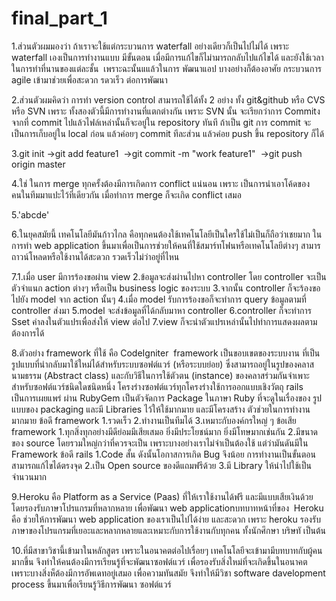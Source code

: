 # final_part_1
1.ส่วนตัวผมมองว่า ถ้าเราจะใช้แต่กระบวนการ waterfall อย่างเดียวก็เป็นไปไม่ได้ เพราะ waterfall เองเป็นการทำงานแบบ มีขั้นตอน เมื่อมีการแก้ไขก็ไม่ามารถกลับไปแก้ไขได้ และยังใช้เวลาในการทำที่นานของแต่ละชั้น  เพราะฉะนั้นแแล้วในการ พัฒนาแอป บางอย่างก็ต้องอาศัย กระบวนการ agile เข้ามาช่วยเพื่อสะดวก รดวเร็ว ต่อการพัฒนา

2.ส่วนตัวผมคิดว่า การทำ version control สามารถใช้ได้ทั้ง 2 อย่าง ทั้ง git&github หรือ CVS หรือ SVN เพราะ ทั้งสองตัวนี้มีการทำงานที่แตกต่างกัน เพราะ SVN นั้น จะเรียกว่าการ Commitงจากที่ commit ไปแล้วไฟล์เหล่านั้นก็จะอยู่ใน repository ทันที ถ้าเป็น git การ commit จะเป็นการเก็บอยู่ใน local ก่อน แล้วค่อยๆ commit ทีละส่วน แล้วค่อย push ขึ้น repository ก็ได้

3.git init
  ->git add feature1 
  ->git commit -m "work feature1" 
  ->git push origin master

4.ใช่ ในการ merge ทุกครั้งต้องมีการเกิดการ conflict แน่นอน เพราะ เป็นการนำเอาโค้ดของคนในทีมมาแปะไว้ที่เดียวกัน เมื่อทำการ merge ก็จะเกิด conflict เสมอ 

5.'abcde' 

6.ในยุคสมัยนี้ เทคโนโลยีมันก้าวไกล คือทุกคนต้องใช้เทคโนโลยีเป็นใครใช้ไม่เป็นก็ถือว่าเชยมาก ในการทำ web application ขึ้นมาเพื่อเป็นการช่วยให้คนที่ใช้สมาร์ทโฟนหรือเทคโนโลยีต่างๆ สามารถาวน์โหลดหรือใช้งานได้สะดวก รวดเร็วไม่ว่าอยู่ที่ไหน

7.1.เมื่อ user มีการร้องขอผ่าน view
  2.ข้อมูลจะส่งผ่านไปหา controller โดย controller จะเป็นตัวจำแนก action ต่างๆ หรือเป็น business logic ของระบบ
  3.จากนั้น controller ก็จะร้องขอไปยัง model จาก action นั้นๆ 
  4.เมื่อ model รับการร้องขอก็จะทำการ query ข้อมูลตามที่ controller ส่งมา
  5.model จะส่งข้อมูลที่ได้กลับมาหา controller
  6.controller ก็จะทำการ Sset ค่าลงในตัวแปรเพื่อส่งให้ view ต่อไป
  7.view ก็จะนำตัวแปรเหล่านั้นไปทำการแสดงผลตามต้องการได้

8.ตัวอย่าง framework ที่ใช้ คือ CodeIgniter 
framework เป็นขอบเขตของระบบงาน ที่เป็นรูปแบบที่นำกลับมาใช้ใหม่ได้สำหรับระบบซอฟต์แวร์ (หรือระบบย่อย) ซึ่งสามารถอยู่ในรูปของคลาสนามธรรม (Abstract class) และกับวิธีในการใช้ตัวตน (instance) ของคลาสร่วมกันจำเพาะสำหรับซอฟต์แวร์ชนิดใดชนิดหนึ่ง โครงร่างซอฟต์แวร์ทุกโครงร่างใช้การออกแบบเชิงวัตถุ
rails  เป็นการเผยแพร่ ผ่าน RubyGem เป็นตัวจัดการ Package ในภาษา Ruby ที่จะดูในเรื่องของ รูปแบบของ packaging และมี Libraries ไว้ให้ใช้มากมาย และมีโครงสร้าง ตัวช่วยในการทำงานมากมาย
ข้อดี framework 1.รวดเร็ว 2.ทำงานเป็นทีมได้ 3.เหมาะกับองค์กรใหญ่ ๆ
ข้อเสีย framework 1.ทุกสิ่งทุกอย่างมีดีย่อมมีเสียเสมอ ยิ่งมีประโยชน์มาก ยิ่งมีโทษมากเช่นกัน 2.มีขนาดของ source โดยรวมใหญ่กว่าที่ควรจะเป็น เพราะบางอย่างเราไม่จำเป็นต้องใช้ แต่ว่ามันดันมีใน Framework
ข้อดี rails 1.Code สั้น ดังนั้นโอกาสการเกิด Bug จึงน้อย การทำงานเป็นขั้นตอน สามารถแก้ไขได้ตรงจุด 2.เป็น Open source ของดีแถมฟรีด้วย 3.มี Library ให้นำไปใช้เป็นจำนวนมาก

9.Heroku คือ Platform as a Service (Paas) ที่ให้เราใช้งานได้ฟรี และมีแบบเสียเงินด้วย โดยรองรับภาษาโปรแกรมที่หลากหลาย เพื่อพัฒนา web applicationบทบาทหน้าที่ของ  Heroku คือ ช่วยให้การพัฒนา web application ของเราเป็นไปได้ง่าย และสะดวก เพราะ heroku รองรับภาษาของโปรแกรมที่เยอะและหลากหลายและเหมาะกับการใช้งานกับทุกคน ทั้งนักศึกษา บริษทั เป็นต้น

10.ที่มีสาขาวิชานี้เข้ามาในหลักสูตร เพราะในอนาคตต่อไปเรื่อยๆ เทคโนโลยีจะเข้ามามีบทบาทกับผู้คนมากขึ้น จึงทำให้คนต้องมีการเรียนรู้ที่จะพัฒนาซอฟต์แวร์ เพื่อรองรับสิ่งใหม่ที่จะเกิดขึ้นในอนาคต เพราะบางสิ่งห็ต้องมีการอัพเดทอยู่เสมอ เพื่อความทันสมัย จึงทำให้มีวิชา software davelopment process ขึ้นมาเพื่อเรียนรู้วิธีการพัฒนา ซอฟต์แวร์ 
